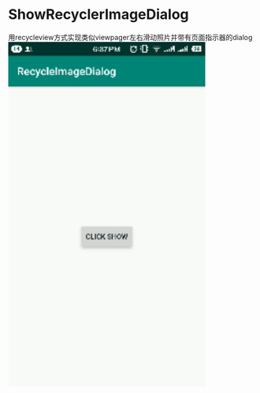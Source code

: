 # ShowRecyclerImageDialog
用recycleview方式实现类似viewpager左右滑动照片并带有页面指示器的dialog
<img src="https://github.com/roseluo0215/RecyclerImageDialog/blob/master/app/src/main/res/drawable/show_recycler_image_dialog.gif" width="400" height="700" alt="图片加载失败时，显示这段字"/>
